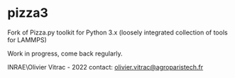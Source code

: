 # pizza3
Fork of Pizza.py toolkit for Python 3.x (loosely integrated collection of tools for LAMMPS)

Work in progress, come back regularly.


INRAE\Olivier Vitrac - 2022
contact: olivier.vitrac@agroparistech.fr
